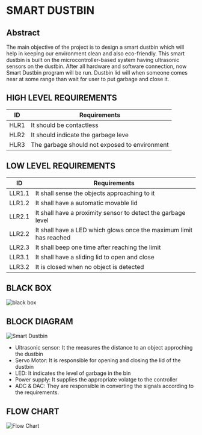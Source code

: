 # SMART DUSTBIN
## Abstract
The main objective of the project is to design a smart dustbin which will help in keeping our environment clean and also eco-friendly. This smart dustbin is built on the microcontroller-based system having ultrasonic sensors on the dustbin. After all hardware and software connection, now Smart Dustbin program will be run. Dustbin lid will when someone comes near at some range than wait for user to put garbage and close it.

## HIGH LEVEL REQUIREMENTS
|ID  | Requirements|
|----|-------------|
|HLR1| It should be contactless|
|HLR2| It should indicate the garbage leve|
|HLR3| The garbage should not exposed to environment|

## LOW LEVEL REQUIREMENTS
|ID|Requirements|
|--|------------|
|LLR1.1|It shall sense the objects approaching to it|
|LLR1.2|It shall have a automatic movable lid|
|LLR2.1|It shall have a proximity sensor to detect the garbage level|
|LLR2.2|It shall have a LED which glows once the maximum limit has reached|
|LLR2.3|It shall beep one time after reaching the limit|
|LLR3.1|It shall have a sliding lid to open and close|
|LLR3.2|It is closed when no object is detected|  

## BLACK BOX
![black box](https://user-images.githubusercontent.com/66207959/155751660-a6866e84-0b95-4a86-9620-61af23251d8f.PNG)

## BLOCK DIAGRAM
![Smart Dustbin](https://user-images.githubusercontent.com/66207959/155756754-2cb0eb5b-370b-48fe-988b-02b93e91fb0b.png)

* Ultrasonic sensor: It the measures the distance to an object approching the dustbin
* Servo Motor: It is responsible for opening and closing the lid of the dustbin
* LED: It indicates the level of garbage in the bin
* Power supply: It supplies the appropriate volatge to the controller 
* ADC & DAC: They are responsible in converting the signals according to the requirements.



## FLOW CHART
![Flow Chart](https://user-images.githubusercontent.com/66207959/155716350-16ec4cf9-c55f-47cb-afe1-7c0bf0061a26.png)
